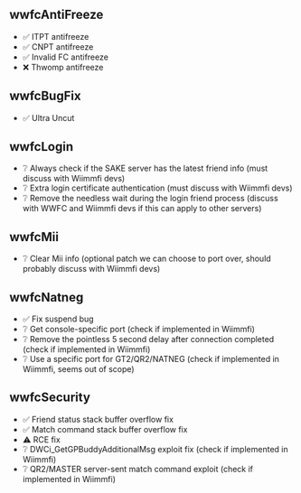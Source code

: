 ## wwfcAntiFreeze
- ✅ ITPT antifreeze
- ✅ CNPT antifreeze
- ✅ Invalid FC antifreeze
- ❌ Thwomp antifreeze

## wwfcBugFix
- ✅ Ultra Uncut

## wwfcLogin
- ❔ Always check if the SAKE server has the latest friend info (must discuss with Wiimmfi devs)
- ❔ Extra login certificate authentication (must discuss with Wiimmfi devs)
- ❔ Remove the needless wait during the login friend process (discuss with WWFC and Wiimmfi devs if this can apply to other servers)

## wwfcMii
- ❔ Clear Mii info (optional patch we can choose to port over, should probably discuss with Wiimmfi devs)

## wwfcNatneg
- ✅ Fix suspend bug
- ❔ Get console-specific port (check if implemented in Wiimmfi)
- ❔ Remove the pointless 5 second delay after connection completed (check if implemented in Wiimmfi)
- ❔ Use a specific port for GT2/QR2/NATNEG (check if implemented in Wiimmfi, seems out of scope)

## wwfcSecurity
- ✅ Friend status stack buffer overflow fix
- ✅ Match command stack buffer overflow fix
- ⚠️ RCE fix
- ❔ DWCi_GetGPBuddyAdditionalMsg exploit fix (check if implemented in Wiimmfi)
- ❔ QR2/MASTER server-sent match command exploit (check if implemented in Wiimmfi)
